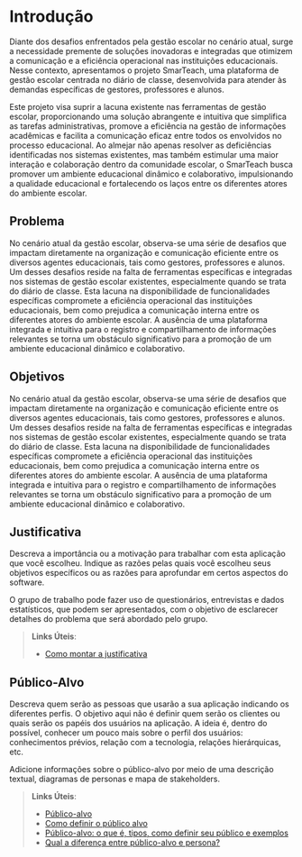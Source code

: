 # Introdução

Diante dos desafios enfrentados pela gestão escolar no cenário atual, surge a necessidade premente de soluções inovadoras e integradas que otimizem a comunicação e a eficiência operacional nas instituições educacionais. Nesse contexto, apresentamos o projeto SmarTeach, uma plataforma de gestão escolar centrada no diário de classe, desenvolvida para atender às demandas específicas de gestores, professores e alunos.

 Este projeto visa suprir a lacuna existente nas ferramentas de gestão escolar, proporcionando uma solução abrangente e intuitiva que simplifica as tarefas administrativas, promove a eficiência na gestão de informações acadêmicas e facilita a comunicação eficaz entre todos os envolvidos no processo educacional. Ao almejar não apenas resolver as deficiências identificadas nos sistemas existentes, mas também estimular uma maior interação e colaboração dentro da comunidade escolar, o SmarTeach busca promover um ambiente educacional dinâmico e colaborativo, impulsionando a qualidade educacional e fortalecendo os laços entre os diferentes atores do ambiente escolar.



## Problema
No cenário atual da gestão escolar, observa-se uma série de desafios que impactam diretamente na organização e comunicação eficiente entre os diversos agentes educacionais, tais como gestores, professores e alunos. Um desses desafios reside na falta de ferramentas específicas e integradas nos sistemas de gestão escolar existentes, especialmente quando se trata do diário de classe. Esta lacuna na disponibilidade de funcionalidades específicas compromete a eficiência operacional das instituições educacionais, bem como prejudica a comunicação interna entre os diferentes atores do ambiente escolar. A ausência de uma plataforma integrada e intuitiva para o registro e compartilhamento de informações relevantes se torna um obstáculo significativo para a promoção de um ambiente educacional dinâmico e colaborativo.


## Objetivos

No cenário atual da gestão escolar, observa-se uma série de desafios que impactam diretamente na organização e comunicação eficiente entre os diversos agentes educacionais, tais como gestores, professores e alunos. Um desses desafios reside na falta de ferramentas específicas e integradas nos sistemas de gestão escolar existentes, especialmente quando se trata do diário de classe. Esta lacuna na disponibilidade de funcionalidades específicas compromete a eficiência operacional das instituições educacionais, bem como prejudica a comunicação interna entre os diferentes atores do ambiente escolar. A ausência de uma plataforma integrada e intuitiva para o registro e compartilhamento de informações relevantes se torna um obstáculo significativo para a promoção de um ambiente educacional dinâmico e colaborativo.


## Justificativa

Descreva a importância ou a motivação para trabalhar com esta aplicação que você escolheu. Indique as razões pelas quais você escolheu seus objetivos específicos ou as razões para aprofundar em certos aspectos do software.

O grupo de trabalho pode fazer uso de questionários, entrevistas e dados estatísticos, que podem ser apresentados, com o objetivo de esclarecer detalhes do problema que será abordado pelo grupo.

> **Links Úteis**:
> - [Como montar a justificativa](https://guiadamonografia.com.br/como-montar-justificativa-do-tcc/)

## Público-Alvo

Descreva quem serão as pessoas que usarão a sua aplicação indicando os diferentes perfis. O objetivo aqui não é definir quem serão os clientes ou quais serão os papéis dos usuários na aplicação. A ideia é, dentro do possível, conhecer um pouco mais sobre o perfil dos usuários: conhecimentos prévios, relação com a tecnologia, relações
hierárquicas, etc.

Adicione informações sobre o público-alvo por meio de uma descrição textual, diagramas de personas e mapa de stakeholders.

> **Links Úteis**:
> - [Público-alvo](https://blog.hotmart.com/pt-br/publico-alvo/)
> - [Como definir o público alvo](https://exame.com/pme/5-dicas-essenciais-para-definir-o-publico-alvo-do-seu-negocio/)
> - [Público-alvo: o que é, tipos, como definir seu público e exemplos](https://klickpages.com.br/blog/publico-alvo-o-que-e/)
> - [Qual a diferença entre público-alvo e persona?](https://rockcontent.com/blog/diferenca-publico-alvo-e-persona/)
